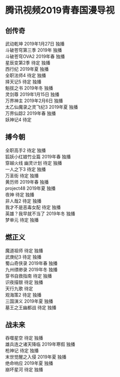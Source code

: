 # 腾讯视频2019青春国漫导视  

## 创传奇  

武动乾坤  2019年1月27日  独播  
斗破苍穹第三季  2019年  独播  
斗破苍穹OVA2  2019年春  独播  
星辰变第2季  待定  独播  
西行纪  2019年夏  独播  
全职法师4  待定  独播  
择天记5  待定  独播  
魁拔之书  2019年冬  独播  
灵剑尊  2019年1月15日  独播  
万界神主  2019年2月6日  独播  
太乙仙魔录之灵飞纪3  2019年夏  独播  
万界仙踪2  2019年春  独播  
妖神记4  待定  


## 搏今朝  

全职高手2  待定  独播  
狐妖小红娘竹业篇  2019年春 独播  
穿越火线 幽灵计划 待定  独播  
一人之下3  待定  独播  
万圣街  待定  独播  
黄历师  2019年春  独播  
project48  2019年夏  独播  
夜神  待定  独播  
非人哉2  待定  独播  
我才不是恶毒女配  待定  独播  
英雄？我早就不当了  2019年冬 独播  
梦单元  待定  独播  

## 燃正义  

魔道祖师  待定  独播  
武庚纪3  待定  独播  
蜀山奇侠录  2019年春  独播  
九州缥缈录  2019年冬  独播  
穿书自救指南  待定  独播  
识夜描银  待定  独播  
天行九歌  待定  
观海策2  待定  独播  
三国演义  2019年夏  独播  
墓王之王幽都战  待定  独播  

## 战未来  

吞噬星空  待定  独播  
雄兵连之诸天降临  2019年寒假  独播  
枪神记  待定  独播  
末世觉醒之入侵  2019年夏  独播  
绝命响应  2019年夏  独播  
崩坏星河  待定  独播  
